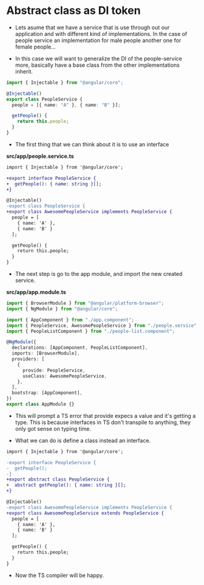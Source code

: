 # Abstract class as DI token

- Lets asume that we have a service that is use through out our application and with different kind of implementations. In the case of people service an implementation for male people another one for female people...

- In this case we will want to generalize the DI of the people-service more, basically have a base class from the other implementations inherit.

```typescript people.service.ts
import { Injectable } from "@angular/core";

@Injectable()
export class PeopleService {
  people = [{ name: "A" }, { name: "B" }];

  getPeople() {
    return this.people;
  }
}
```

- The first thing that we can think about it is to use an interface

**src/app/people.service.ts**

```diff people.service.ts
import { Injectable } from '@angular/core';

+export interface PeopleService {
+  getPeople(): { name: string }[];
+}

@Injectable()
-export class PeopleService {
+export class AwesomePeopleService implements PeopleService {
  people = [
    { name: 'A' },
    { name: 'B' }
  ];

  getPeople() {
    return this.people;
  }
}

```

- The next step is go to the app module, and import the new created service.

**src/app/app.module.ts**

```typescript
import { BrowserModule } from "@angular/platform-browser";
import { NgModule } from "@angular/core";

import { AppComponent } from "./app.component";
import { PeopleService, AwesomePeopleService } from "./people.service";
import { PeopleListComponent } from "./people-list.component";

@NgModule({
  declarations: [AppComponent, PeopleListComponent],
  imports: [BrowserModule],
  providers: [
    {
      provide: PeopleService,
      useClass: AwesomePeopleService,
    },
  ],
  bootstrap: [AppComponent],
})
export class AppModule {}
```

- This will prompt a TS error that provide expecs a value and it's getting a type. This is because interfaces in TS don't transpile to anything, they only got sense on typing time.

- What we can do is define a class instead an interface.

```diff people.service.ts
import { Injectable } from '@angular/core';

-export interface PeopleService {
-  getPeople();
-}
+export abstract class PeopleService {
+  abstract getPeople(): { name: string }[];
+}

@Injectable()
-export class AwesomePeopleService implements PeopleService {
+export class AwesomePeopleService extends PeopleService {
  people = [
    { name: 'A' },
    { name: 'B' }
  ];

  getPeople() {
    return this.people;
  }
}

```

- Now the TS compiler will be happy.

